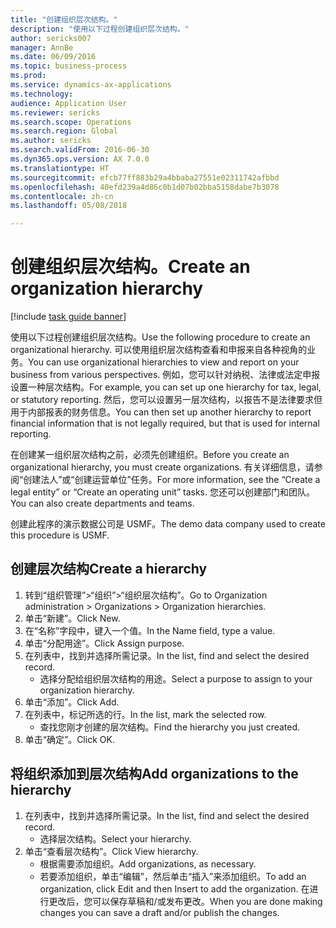 ```yaml
--- 
title: "创建组织层次结构。"
description: "使用以下过程创建组织层次结构。"
author: sericks007
manager: AnnBe
ms.date: 06/09/2016
ms.topic: business-process
ms.prod: 
ms.service: dynamics-ax-applications
ms.technology: 
audience: Application User
ms.reviewer: sericks
ms.search.scope: Operations
ms.search.region: Global
ms.author: sericks
ms.search.validFrom: 2016-06-30
ms.dyn365.ops.version: AX 7.0.0
ms.translationtype: HT
ms.sourcegitcommit: efcb77ff883b29a4bbaba27551e02311742afbbd
ms.openlocfilehash: 40efd239a4d86c0b1d07b02bba5158dabe7b3078
ms.contentlocale: zh-cn
ms.lasthandoff: 05/08/2018

---
```

# <a name="create-an-organization-hierarchy"></a><span data-ttu-id="ce2b8-103">创建组织层次结构。</span><span class="sxs-lookup"><span data-stu-id="ce2b8-103">Create an organization hierarchy</span></span>

[!include [task guide banner](../../includes/task-guide-banner.md)]

<span data-ttu-id="ce2b8-104">使用以下过程创建组织层次结构。</span><span class="sxs-lookup"><span data-stu-id="ce2b8-104">Use the following procedure to create an organizational hierarchy.</span></span> <span data-ttu-id="ce2b8-105">可以使用组织层次结构查看和申报来自各种视角的业务。</span><span class="sxs-lookup"><span data-stu-id="ce2b8-105">You can use organizational hierarchies to view and report on your business from various perspectives.</span></span> <span data-ttu-id="ce2b8-106">例如，您可以针对纳税、法律或法定申报设置一种层次结构。</span><span class="sxs-lookup"><span data-stu-id="ce2b8-106">For example, you can set up one hierarchy for tax, legal, or statutory reporting.</span></span> <span data-ttu-id="ce2b8-107">然后，您可以设置另一层次结构，以报告不是法律要求但用于内部报表的财务信息。</span><span class="sxs-lookup"><span data-stu-id="ce2b8-107">You can then set up another hierarchy to report financial information that is not legally required, but that is used for internal reporting.</span></span> 



<span data-ttu-id="ce2b8-108">在创建某一组织层次结构之前，必须先创建组织。</span><span class="sxs-lookup"><span data-stu-id="ce2b8-108">Before you create an organizational hierarchy, you must create organizations.</span></span> <span data-ttu-id="ce2b8-109">有关详细信息，请参阅“创建法人”或“创建运营单位”任务。</span><span class="sxs-lookup"><span data-stu-id="ce2b8-109">For more information, see the “Create a legal entity” or “Create an operating unit” tasks.</span></span> <span data-ttu-id="ce2b8-110">您还可以创建部门和团队。</span><span class="sxs-lookup"><span data-stu-id="ce2b8-110">You can also create departments and teams.</span></span> 



<span data-ttu-id="ce2b8-111">创建此程序的演示数据公司是 USMF。</span><span class="sxs-lookup"><span data-stu-id="ce2b8-111">The demo data company used to create this procedure is USMF.</span></span>


## <a name="create-a-hierarchy"></a><span data-ttu-id="ce2b8-112">创建层次结构</span><span class="sxs-lookup"><span data-stu-id="ce2b8-112">Create a hierarchy</span></span>
1. <span data-ttu-id="ce2b8-113">转到“组织管理”>“组织”>“组织层次结构”。</span><span class="sxs-lookup"><span data-stu-id="ce2b8-113">Go to Organization administration > Organizations > Organization hierarchies.</span></span>
2. <span data-ttu-id="ce2b8-114">单击“新建”。</span><span class="sxs-lookup"><span data-stu-id="ce2b8-114">Click New.</span></span>
3. <span data-ttu-id="ce2b8-115">在“名称”字段中，键入一个值。</span><span class="sxs-lookup"><span data-stu-id="ce2b8-115">In the Name field, type a value.</span></span>
4. <span data-ttu-id="ce2b8-116">单击“分配用途”。</span><span class="sxs-lookup"><span data-stu-id="ce2b8-116">Click Assign purpose.</span></span>
5. <span data-ttu-id="ce2b8-117">在列表中，找到并选择所需记录。</span><span class="sxs-lookup"><span data-stu-id="ce2b8-117">In the list, find and select the desired record.</span></span>
    * <span data-ttu-id="ce2b8-118">选择分配给组织层次结构的用途。</span><span class="sxs-lookup"><span data-stu-id="ce2b8-118">Select a purpose to assign to your organization hierarchy.</span></span>  
6. <span data-ttu-id="ce2b8-119">单击“添加”。</span><span class="sxs-lookup"><span data-stu-id="ce2b8-119">Click Add.</span></span>
7. <span data-ttu-id="ce2b8-120">在列表中，标记所选的行。</span><span class="sxs-lookup"><span data-stu-id="ce2b8-120">In the list, mark the selected row.</span></span>
    * <span data-ttu-id="ce2b8-121">查找您刚才创建的层次结构。</span><span class="sxs-lookup"><span data-stu-id="ce2b8-121">Find the hierarchy you just created.</span></span>  
8. <span data-ttu-id="ce2b8-122">单击“确定”。</span><span class="sxs-lookup"><span data-stu-id="ce2b8-122">Click OK.</span></span>

## <a name="add-organizations-to-the-hierarchy"></a><span data-ttu-id="ce2b8-123">将组织添加到层次结构</span><span class="sxs-lookup"><span data-stu-id="ce2b8-123">Add organizations to the hierarchy</span></span>
1. <span data-ttu-id="ce2b8-124">在列表中，找到并选择所需记录。</span><span class="sxs-lookup"><span data-stu-id="ce2b8-124">In the list, find and select the desired record.</span></span>
    * <span data-ttu-id="ce2b8-125">选择层次结构。</span><span class="sxs-lookup"><span data-stu-id="ce2b8-125">Select your hierarchy.</span></span>  
2. <span data-ttu-id="ce2b8-126">单击“查看层次结构”。</span><span class="sxs-lookup"><span data-stu-id="ce2b8-126">Click View hierarchy.</span></span>
    * <span data-ttu-id="ce2b8-127">根据需要添加组织。</span><span class="sxs-lookup"><span data-stu-id="ce2b8-127">Add organizations, as necessary.</span></span>  
    * <span data-ttu-id="ce2b8-128">若要添加组织，单击“编辑”，然后单击“插入”来添加组织。</span><span class="sxs-lookup"><span data-stu-id="ce2b8-128">To add an organization, click Edit and then Insert to add the organization.</span></span>     <span data-ttu-id="ce2b8-129">在进行更改后，您可以保存草稿和/或发布更改。</span><span class="sxs-lookup"><span data-stu-id="ce2b8-129">When you are done making changes you can save a draft and/or publish the changes.</span></span>  


